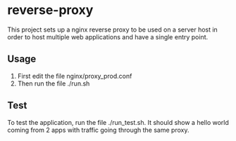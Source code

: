 # reverse-proxy

This project sets up a nginx reverse proxy to be used on a server host in order to host multiple web applications and have a single entry point.

## Usage

1) First edit the file nginx/proxy_prod.conf
2) Then run the file ./run.sh

## Test

To test the application, run the file ./run_test.sh. It should show a hello world coming from 2 apps with traffic going through the same proxy.
